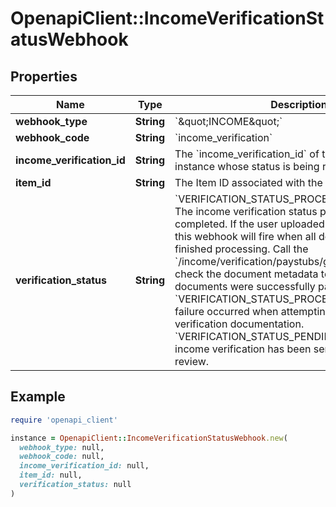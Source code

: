 # OpenapiClient::IncomeVerificationStatusWebhook

## Properties

| Name | Type | Description | Notes |
| ---- | ---- | ----------- | ----- |
| **webhook_type** | **String** | &#x60;\&quot;INCOME\&quot;&#x60; |  |
| **webhook_code** | **String** | &#x60;income_verification&#x60; |  |
| **income_verification_id** | **String** | The &#x60;income_verification_id&#x60; of the verification instance whose status is being reported. |  |
| **item_id** | **String** | The Item ID associated with the verification. |  |
| **verification_status** | **String** | &#x60;VERIFICATION_STATUS_PROCESSING_COMPLETE&#x60;: The income verification status processing has completed. If the user uploaded multiple documents, this webhook will fire when all documents have finished processing. Call the &#x60;/income/verification/paystubs/get&#x60; endpoint and check the document metadata to see which documents were successfully parsed.  &#x60;VERIFICATION_STATUS_PROCESSING_FAILED&#x60;: A failure occurred when attempting to process the verification documentation.  &#x60;VERIFICATION_STATUS_PENDING_APPROVAL&#x60;: The income verification has been sent to the user for review. |  |

## Example

```ruby
require 'openapi_client'

instance = OpenapiClient::IncomeVerificationStatusWebhook.new(
  webhook_type: null,
  webhook_code: null,
  income_verification_id: null,
  item_id: null,
  verification_status: null
)
```

